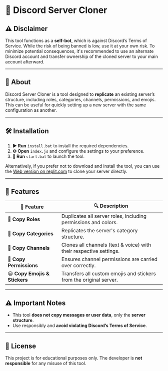 # 🚀 Discord Server Cloner  

## ⚠ Disclaimer  
This tool functions as a **self-bot**, which is against Discord’s Terms of Service. While the risk of being banned is low, use it at your own risk. To minimize potential consequences, it's recommended to use an alternate Discord account and transfer ownership of the cloned server to your main account afterward.  

---

## 🔹 About  
Discord Server Cloner is a tool designed to **replicate** an existing server’s structure, including roles, categories, channels, permissions, and emojis. This can be useful for quickly setting up a new server with the same configuration as another.  

---

## 🛠 Installation  

1. **▶ Run** `install.bat` to install the required dependencies.  
2. **⚙ Open** `index.js` and configure the settings to your preference.  
3. **🚀 Run** `start.bat` to launch the tool.  

Alternatively, if you prefer not to download and install the tool, you can use the [Web version on replit.com](https://replit.com/@itswut/Discord-Server-Cloner-WORKING-2025?v=1) to clone your server directly.

---

## 🎯 Features  

| 🔹 Feature                    | 🔍 Description |
|-------------------------------|-------------|
| 🔵 **Copy Roles**              | Duplicates all server roles, including permissions and colors. |
| 📂 **Copy Categories**         | Replicates the server's category structure. |
| 📜 **Copy Channels**           | Clones all channels (text & voice) with their respective settings. |
| 🔐 **Copy Permissions**        | Ensures channel permissions are carried over correctly. |
| 😀 **Copy Emojis & Stickers**   | Transfers all custom emojis and stickers from the original server. |

---

## ⚠ Important Notes  
- This tool **does not copy messages or user data**, only the **server structure**.  
- Use responsibly and **avoid violating Discord’s Terms of Service**.  

---

## 📜 License  
This project is for educational purposes only. The developer is **not responsible** for any misuse of this tool.
